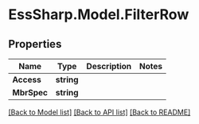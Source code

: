 # EssSharp.Model.FilterRow

## Properties

Name | Type | Description | Notes
------------ | ------------- | ------------- | -------------
**Access** | **string** |  | 
**MbrSpec** | **string** |  | 

[[Back to Model list]](../README.md#documentation-for-models) [[Back to API list]](../README.md#documentation-for-api-endpoints) [[Back to README]](../README.md)

